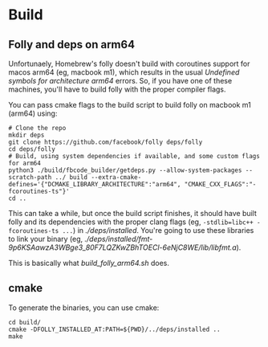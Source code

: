 # Build

## Folly and deps on arm64
Unfortunaely, Homebrew's folly doesn't build with coroutines support for macos arm64 (eg, macbook m1), which results in the usual *Undefined symbols for architecture arm64* errors. So, if you have one of these machines, you'll have to build folly with the proper compiler flags.

You can pass cmake flags to the build script to build folly on macbook m1 (arm64) using:
```
# Clone the repo
mkdir deps
git clone https://github.com/facebook/folly deps/folly
cd deps/folly
# Build, using system dependencies if available, and some custom flags for arm64
python3 ./build/fbcode_builder/getdeps.py --allow-system-packages --scratch-path ../ build --extra-cmake-defines='{"DCMAKE_LIBRARY_ARCHITECTURE":"arm64", "CMAKE_CXX_FLAGS":"-fcoroutines-ts"}'
cd ..
```

This can take a while, but once the build script finishes, it should have built folly and its dependencies with the proper clang flags (eg, `-stdlib=libc++ -fcoroutines-ts ...`) in *./deps/installed*. You're going to use these libraries to link your binary (eg, *./deps/installed/fmt-9p6KSAawzA3WBge3_80F7LQZKwZBhTOECl-6eNjC8WE/lib/libfmt.a*).

This is basically what *build_folly_arm64.sh* does.

## cmake

To generate the binaries, you can use cmake:
```
cd build/
cmake -DFOLLY_INSTALLED_AT:PATH=${PWD}/../deps/installed ..
make
```
